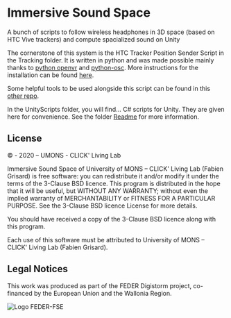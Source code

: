 # Immersive Sound Space
A bunch of scripts to follow wireless headphones in 3D space (based on HTC Vive trackers) and compute spacialized sound on Unity

The cornerstone of this system is the HTC Tracker Position Sender Script in the Tracking folder. It is written in python and was made possible mainly thanks to [python openvr](https://github.com/cmbruns/pyopenvr) and [python-osc](https://github.com/attwad/python-osc). More instructions for the installation can be found [here](Tracking/README.md).

Some helpful tools to be used alongside this script can be found in this [other repo](https://github.com/numediart/ISS_Utils).

In the UnityScripts folder, you will find... C# scripts for Unity. They are given here for convenience. See the folder [Readme](UnityScripts/README.md) for more information.

## License
© - 2020 – UMONS - CLICK' Living Lab

Immersive Sound Space of University of MONS – CLICK' Living Lab (Fabien Grisard) is free software: 
you can redistribute it and/or modify it under the terms of the 3-Clause BSD licence. 
This program is distributed in the hope that it will be useful, but WITHOUT ANY WARRANTY; 
without even the implied warranty of MERCHANTABILITY or FITNESS FOR A PARTICULAR PURPOSE.
See the 3-Clause BSD licence License for more details.
 
​​​​​You should have received a copy of the 3-Clause BSD licence along with this program.  
 
Each use of this software must be attributed to University of MONS – CLICK' Living Lab  (Fabien Grisard).

## Legal Notices
This work was produced as part of the FEDER Digistorm project, co-financed by the European Union and the Wallonia Region.

![Logo FEDER-FSE](https://www.enmieux.be/sites/all/themes/enmieux_theme/img/logo-feder-fse.png)